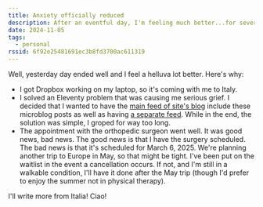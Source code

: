 ```yaml
---
title: Anxiety officially reduced
description: After an eventful day, I'm feeling much better...for several reasons.
date: 2024-11-05
tags:
  - personal
rssid: 6f92e25481691ec3b8fd3700ac611319
---
```


Well, yesterday day ended well and I feel a helluva lot better. Here's why:

- I got Dropbox working on my laptop, so it's coming with me to Italy.
- I solved an Eleventy problem that was causing me serious grief. I decided that I wanted to have the [main feed of site's blog](/feed.xml) include these microblog posts as well as having [a separate feed](/microfeed.xml). While in the end, the solution was simple, I groped for way too long.
- The appointment with the orthopedic surgeon went well. It was good news, bad news. The good news is that I have the surgery scheduled. The bad news is that it's scheduled for March 6, 2025. We're planning another trip to Europe in May, so that might be tight. I've been put on the waitlist in the event a cancellation occurs. If not, and I'm still in a walkable condition, I'll have it done after the May trip (though I'd prefer to enjoy the summer not in physical therapy).

I'll write more from Italia! Ciao!
